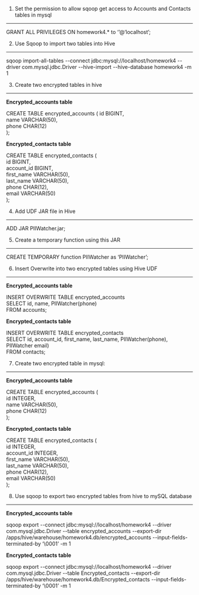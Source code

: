 1. Set the permission to allow sqoop get access to Accounts and Contacts tables in mysql
---
GRANT ALL PRIVILEGES ON homework4.* to ‘’@‘localhost’;


2. Use Sqoop to import two tables into Hive
---
sqoop import-all-tables --connect jdbc:mysql://localhost/homework4 --driver com.mysql.jdbc.Driver --hive-import --hive-database homework4 -m 1


3. Create two encrypted tables in hive
---
**Encrypted_accounts table**

CREATE TABLE encrypted_accounts (
  id BIGINT,  
  name VARCHAR(50),  
  phone CHAR(12)  
);

**Encrypted_contacts table**

CREATE TABLE encrypted_contacts (  
  id BIGINT,  
  account_id BIGINT,  
  first_name VARCHAR(50),  
  last_name VARCHAR(50),  
  phone CHAR(12),  
  email VARCHAR(50)  
);


4. Add UDF JAR file in Hive
---
ADD JAR PIIWatcher.jar;


5. Create a temporary function using this JAR
---
CREATE TEMPORARY function PIIWatcher as ‘PIIWatcher’;


6. Insert Overwrite into two encrypted tables using Hive UDF
---
**Encrypted_accounts table**

INSERT OVERWRITE TABLE encrypted_accounts  
SELECT id, name, PIIWatcher(phone)  
FROM accounts;

**Encrypted_contacts table**

INSERT OVERWRITE TABLE encrypted_contacts  
SELECT id, account_id, first_name, last_name, PIIWatcher(phone), PIIWatcher email)  
FROM contacts;


7. Create two encrypted table in mysql:
---
**Encrypted_accounts table**

CREATE TABLE encrypted_accounts (  
  id INTEGER,  
  name VARCHAR(50),  
  phone CHAR(12)  
);

**Encrypted_contacts table**

CREATE TABLE encrypted_contacts (  
  id INTEGER,  
  account_id INTEGER,  
  first_name VARCHAR(50),  
  last_name VARCHAR(50),  
  phone CHAR(12),  
  email VARCHAR(50)  
);


8. Use sqoop to export two encrypted tables from hive to mySQL database
---
**Encrypted_accounts table**

sqoop export --connect jdbc:mysql://localhost/homework4 --driver com.mysql.jdbc.Driver --table encrypted_accounts --export-dir /apps/hive/warehouse/homework4.db/encrypted_accounts --input-fields-terminated-by ‘\0001’ -m 1

**Encrypted_contacts table**

sqoop export --connect jdbc:mysql://localhost/homework4 --driver com.mysql.jdbc.Driver --table Encrypted_contacts --export-dir /apps/hive/warehouse/homework4.db/Encrypted_contacts --input-fields-terminated-by ‘\0001’ -m 1